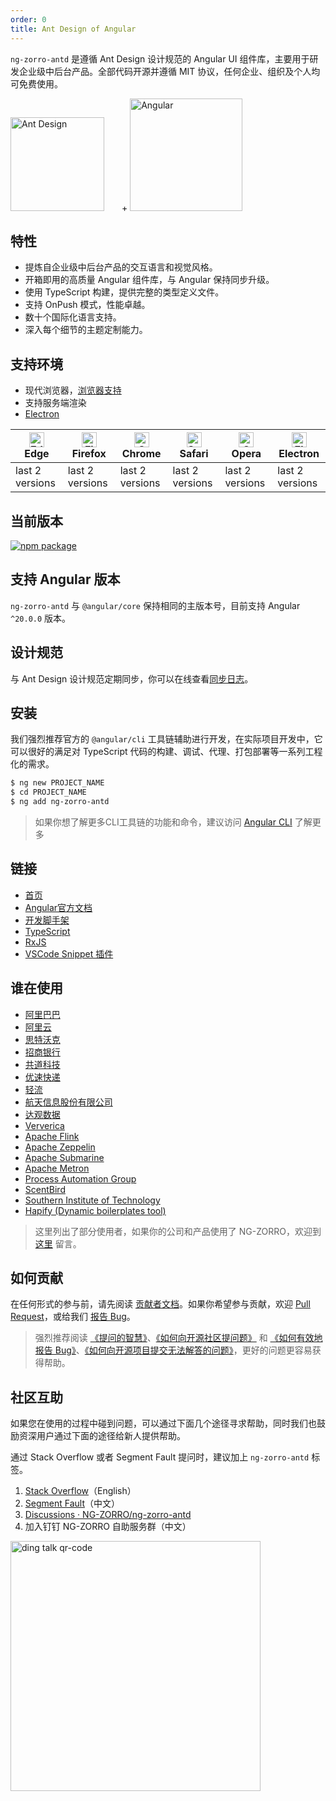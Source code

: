 ```yaml
---
order: 0
title: Ant Design of Angular
---
```


`ng-zorro-antd` 是遵循 Ant Design 设计规范的 Angular UI 组件库，主要用于研发企业级中后台产品。全部代码开源并遵循 MIT 协议，任何企业、组织及个人均可免费使用。

<div class="pic-plus">
  <img alt="Ant Design" style="margin-right: 24px" width="150" height="150" src="https://img.alicdn.com/tfs/TB1g.mWZAL0gK0jSZFtXXXQCXXa-200-200.svg">
  <span>+</span>
  <img alt="Angular" width="180" height="180" src="https://img.alicdn.com/imgextra/i1/O1CN01RSfkps1J0vtVaKr0U_!!6000000000967-49-tps-1920-1920.webp">
</div>

## 特性

- 提炼自企业级中后台产品的交互语言和视觉风格。
- 开箱即用的高质量 Angular 组件库，与 Angular 保持同步升级。
- 使用 TypeScript 构建，提供完整的类型定义文件。
- 支持 OnPush 模式，性能卓越。
- 数十个国际化语言支持。
- 深入每个细节的主题定制能力。

## 支持环境

- 现代浏览器，[浏览器支持](https://angular.cn/reference/versions#browser-support)
- 支持服务端渲染
- [Electron](https://www.electronjs.org/)

| [<img src="https://img.alicdn.com/tfs/TB1G5ewZuL2gK0jSZPhXXahvXXa-48-48.png" alt="Edge" width="24px" height="24px" />](https://godban.github.io/browsers-support-badges//)<br>Edge | [<img src="https://img.alicdn.com/tfs/TB1Dx73o79l0K4jSZFKXXXFjpXa-48-48.png" alt="Firefox" width="24px" height="24px" />](https://godban.github.io/browsers-support-badges/)<br>Firefox | [<img src="https://img.alicdn.com/tfs/TB1mY9FZrr1gK0jSZFDXXb9yVXa-48-48.png" alt="Chrome" width="24px" height="24px" />](https://godban.github.io/browsers-support-badges/)<br>Chrome | [<img src="https://img.alicdn.com/tfs/TB1Vas5o79l0K4jSZFKXXXFjpXa-48-48.png" alt="Safari" width="24px" height="24px" />](https://godban.github.io/browsers-support-badges/)<br>Safari | [<img src="https://img.alicdn.com/tfs/TB12EmNZET1gK0jSZFrXXcNCXXa-48-48.png" alt="Opera" width="24px" height="24px" />](https://godban.github.io/browsers-support-badges/)<br>Opera | [<img src="https://img.alicdn.com/tfs/TB1TMW8paNj0u4jSZFyXXXgMVXa-48-48.png" alt="Electron" width="24px" height="24px" />](https://godban.github.io/browsers-support-badges/)<br>Electron |
|------------------------------------------------------------------------------------------------------------------------------------------------------------------------------------|-----------------------------------------------------------------------------------------------------------------------------------------------------------------------------------------|---------------------------------------------------------------------------------------------------------------------------------------------------------------------------------------|---------------------------------------------------------------------------------------------------------------------------------------------------------------------------------------|-------------------------------------------------------------------------------------------------------------------------------------------------------------------------------------|-------------------------------------------------------------------------------------------------------------------------------------------------------------------------------------------|
| last 2 versions                                                                                                                                                                    | last 2 versions                                                                                                                                                                         | last 2 versions                                                                                                                                                                       | last 2 versions                                                                                                                                                                       | last 2 versions                                                                                                                                                                     | last 2 versions                                                                                                                                                                           |

## 当前版本

[![npm package](https://img.shields.io/npm/v/ng-zorro-antd.svg?style=flat-square)](https://www.npmjs.org/package/ng-zorro-antd)

## 支持 Angular 版本

`ng-zorro-antd` 与 `@angular/core` 保持相同的主版本号，目前支持 Angular `^20.0.0` 版本。

## 设计规范

与 Ant Design 设计规范定期同步，你可以在线查看[同步日志](https://github.com/NG-ZORRO/ng-zorro-antd/actions?query=workflow:"styles-sync")。

## 安装

我们强烈推荐官方的 `@angular/cli` 工具链辅助进行开发，在实际项目开发中，它可以很好的满足对 TypeScript 代码的构建、调试、代理、打包部署等一系列工程化的需求。

```bash
$ ng new PROJECT_NAME
$ cd PROJECT_NAME
$ ng add ng-zorro-antd
```

> 如果你想了解更多CLI工具链的功能和命令，建议访问 [Angular CLI](https://github.com/angular/angular-cli) 了解更多

## 链接

- [首页](https://ng.ant.design)
- [Angular官方文档](https://angular.dev/)
- [开发脚手架](https://angular.cn/tools/cli)
- [TypeScript](https://www.typescriptlang.org/)
- [RxJS](https://github.com/ReactiveX/rxjs)
- [VSCode Snippet 插件](https://marketplace.visualstudio.com/items?itemName=cipchk.ng-zorro-vscode)

## 谁在使用

- [阿里巴巴](https://www.alibaba.com/)
- [阿里云](https://www.aliyun.com/)
- [思特沃克](https://www.thoughtworks.com/)
- [招商银行](https://www.cmbchina.com/)
- [共道科技](https://www.gongdao.com/)
- [优速快递](https://www.uce.cn/)
- [轻流](https://qingflow.com/)
- [航天信息股份有限公司](https://www.aisino.com/)
- [达观数据](https://datagrand.com/)
- [Ververica](https://www.ververica.com/)
- [Apache Flink](https://flink.apache.org/)
- [Apache Zeppelin](https://zeppelin.apache.org/)
- [Apache Submarine](https://submarine.apache.org/)
- [Apache Metron](https://metron.apache.org/)
- [Process Automation Group](https://pag.company/)
- [ScentBird](https://www.scentbird.com/)
- [Southern Institute of Technology](https://www.sit.ac.nz/)
- [Hapify (Dynamic boilerplates tool)](https://hub.hapify.io/)

> 这里列出了部分使用者，如果你的公司和产品使用了 NG-ZORRO，欢迎到 [这里](https://github.com/NG-ZORRO/ng-zorro-antd/issues/1142) 留言。

## 如何贡献

在任何形式的参与前，请先阅读 [贡献者文档](https://github.com/NG-ZORRO/ng-zorro-antd/blob/master/CONTRIBUTING.md)。如果你希望参与贡献，欢迎 [Pull Request](https://github.com/NG-ZORRO/ng-zorro-antd/pulls)，或给我们 [报告 Bug](https://ng.ant.design/issue-helper/#/en)。

> 强烈推荐阅读 [《提问的智慧》](https://github.com/ryanhanwu/How-To-Ask-Questions-The-Smart-Way)、[《如何向开源社区提问题》](https://github.com/seajs/seajs/issues/545) 和 [《如何有效地报告 Bug》](https://www.chiark.greenend.org.uk/%7Esgtatham/bugs-cn.html)、[《如何向开源项目提交无法解答的问题》](https://zhuanlan.zhihu.com/p/25795393)，更好的问题更容易获得帮助。

## 社区互助

如果您在使用的过程中碰到问题，可以通过下面几个途径寻求帮助，同时我们也鼓励资深用户通过下面的途径给新人提供帮助。

通过 Stack Overflow 或者 Segment Fault 提问时，建议加上 `ng-zorro-antd` 标签。

1. [Stack Overflow](https://stackoverflow.com/questions/tagged/ng-zorro-antd)（English）
2. [Segment Fault](https://segmentfault.com/t/ng-zorro)（中文）
3. [Discussions · NG-ZORRO/ng-zorro-antd](https://github.com/NG-ZORRO/ng-zorro-antd/discussions)
4. 加入钉钉 NG-ZORRO 自助服务群（中文）

<img src="https://img.alicdn.com/imgextra/i2/O1CN01996NqO1ykdnAdOLqG_!!6000000006617-2-tps-864-822.png" width="400" height="400" loading="lazy" alt="ding talk qr-code">
